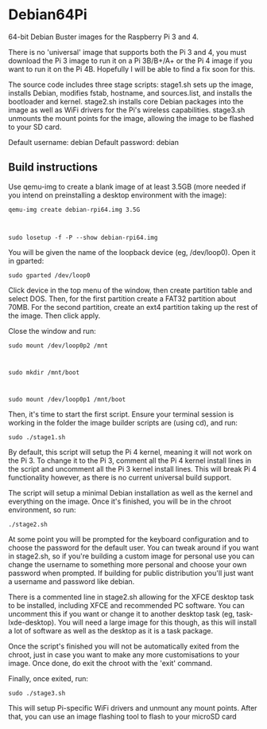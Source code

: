 # Debian64Pi
64-bit Debian Buster images for the Raspberry Pi 3 and 4.

There is no 'universal' image that supports both the Pi 3 and 4, you must download the Pi 3 image to run it on a Pi 3B/B+/A+ or the Pi 4 image if you want to run it on the Pi 4B. Hopefully I will be able to find a fix soon for this.

The source code includes three stage scripts: stage1.sh sets up the image, installs Debian, modifies fstab, hostname, and sources.list, and installs the bootloader and kernel. stage2.sh installs core Debian packages into the image as well as WiFi drivers for the Pi's wireless capabilities. stage3.sh unmounts the mount points for the image, allowing the image to be flashed to your SD card.

Default username: debian
Default password: debian

## Build instructions

Use qemu-img to create a blank image of at least 3.5GB (more needed if you intend on preinstalling a desktop environment with the image):

<code>qemu-img create debian-rpi64.img 3.5G
  
  sudo losetup -f -P --show debian-rpi64.img</code>

You will be given the name of the loopback device (eg, /dev/loop0). Open it in gparted:

<code>sudo gparted /dev/loop0</code>

Click device in the top menu of the window, then create partition table and select DOS. Then, for the first partition create a FAT32 partition about 70MB. For the second partition, create an ext4 partition taking up the rest of the image. Then click apply.

Close the window and run:

<code>sudo mount /dev/loop0p2 /mnt
  
  sudo mkdir /mnt/boot
  
  sudo mount /dev/loop0p1 /mnt/boot</code>
  
Then, it's time to start the first script. Ensure your terminal session is working in the folder the image builder scripts are (using cd), and run:

<code>sudo ./stage1.sh</code>

By default, this script will setup the Pi 4 kernel, meaning it will not work on the Pi 3. To change it to the Pi 3, comment all the Pi 4 kernel install lines in the script and uncomment all the Pi 3 kernel install lines. This will break Pi 4 functionality however, as there is no current universal build support.

The script will setup a minimal Debian installation as well as the kernel and everything on the image. Once it's finished, you will be in the chroot environment, so run:

<code>./stage2.sh</code>

At some point you will be prompted for the keyboard configuration and to choose the password for the default user. You can tweak around if you want in stage2.sh, so if you're building a custom image for personal use you can change the username to something more personal and choose your own password when prompted. If building for public distribution you'll just want a username and password like debian.

There is a commented line in stage2.sh allowing for the XFCE desktop task to be installed, including XFCE and recommended PC software. You can uncomment this if you want or change it to another desktop task (eg, task-lxde-desktop). You will need a large image for this though, as this will install a lot of software as well as the desktop as it is a task package.

Once the script's finished you will not be automatically exited from the chroot, just in case you want to make any more customisations to your image. Once done, do exit the chroot with the 'exit' command.

Finally, once exited, run:

<code>sudo ./stage3.sh</code>

This will setup Pi-specific WiFi drivers and unmount any mount points. After that, you can use an image flashing tool to flash to your microSD card

